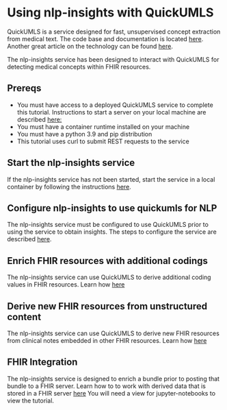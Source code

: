 # Using nlp-insights with QuickUMLS
QuickUMLS is a service designed for fast, unsupervised concept extraction from medical text. The code base and documentation is located [here](https://github.com/Georgetown-IR-Lab/QuickUMLS#readme). Another great article on the technology can be found [here](https://towardsdatascience.com/doing-almost-as-much-with-much-less-a-case-study-in-biomedical-named-entity-recognition-efa4abe18ed).

The nlp-insights service has been designed to interact with QuickUMLS for detecting medical concepts within FHIR resources.


## Prereqs
* You must have access to a deployed QuickUMLS service to complete this tutorial. Instructions to start a server on your local machine are described [here:](https://github.com/Georgetown-IR-Lab/QuickUMLS#server--client-support)
* You must have a container runtime installed on your machine
* You must have a python 3.9 and pip distribution
* This tutorial uses curl to submit REST requests to the service

## Start the nlp-insights service
If the nlp-insights service has not been started, start the service in a local container by following the instructions [here](../setup/start_nlp_insights.md).

## Configure nlp-insights to use quickumls for NLP
The nlp-insights service must be configured to use QuickUMLS prior to using the service to obtain insights. The steps to configure the service are described [here](./configure_quickumls.md).

## Enrich FHIR resources with additional codings
The nlp-insights service can use QuickUMLS to derive additional coding values in FHIR resources. Learn how [here](./enrich.md)

## Derive new FHIR resources from unstructured content
The nlp-insights service can use QuickUMLS to derive new FHIR resources from clinical notes embedded in other FHIR resources. Learn how [here](./derive_new_resources.md)

## FHIR Integration
 The nlp-insights service is designed to enrich a bundle prior to posting that bundle to a FHIR server. Learn how to to work with derived data that is stored in a FHIR server [here](../fhir_integration/fhir_integration_tutorial.ipynb) You will need a view for jupyter-notebooks to view the tutorial.